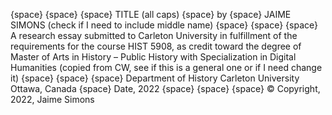 {space}
{space}
{space}
TITLE (all caps)
{space}
by
{space}
JAIME SIMONS (check if I need to include middle name)
{space}
{space}
{space}
A research essay submitted to Carleton University in fulfillment of the requirements for
the course HIST 5908, as credit toward the degree of Master of Arts in History – Public
History with Specialization in Digital Humanities (copied from CW, see if this is a general one or if I need change it)
{space}
{space}
{space}
Department of History
Carleton University
Ottawa, Canada
{space}
Date, 2022
{space}
{space}
{space}
© Copyright, 2022, Jaime Simons

